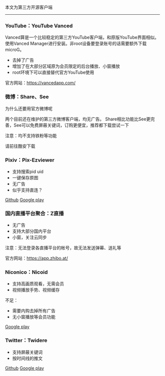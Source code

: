 本文为第三方开源客户端
<!-- more -->

---------

### YouTube：YouTube Vanced

Vanced算是一个比较稳定的第三方YouTube客户端，和原版YouTube界面相似。
使用Vanced Manager进行安装。非root设备要登录账号的话需要额外下载microG。

 - 去掉了广告
 - 增加了在大部分区域原为会员限定的后台播放、小窗播放
 - root环境下可以直接替代官方YouTube使用

官方网站：https://vancedapp.com/

### 微博：Share、See

为什么还要用官方微博呢

两个目前还在维护的第三方微博客户端，均无广告。
Share相比功能比See更完善，See可以免费屏蔽关键词，订购更便宜，推荐都下载尝试一下

注意：均不支持铁粉等功能

请前往酷安下载

### Pixiv：Pix-Ezviewer

 - 支持搜索pid uid
 - 一键保存原图
 - 无广告
 - 似乎支持直连？

[Github](https://github.com/Notsfsssf/pixez-flutter)
[Google play](https://play.google.com/store/apps/details?id=com.perol.play.pixez)

### 国内直播平台聚合：Z直播

 - 无广告
 - 支持大部分国内平台
 - 小窗，关注云同步
 
注意：无法登录各直播平台的帐号，故无法发送弹幕、送礼等

官方网站：https://app.zhibo.at/

### Niconico：Nicoid

 - 支持高画质观看，无需会员
 - 视频播放手势、视频缓存

不足：
 - 需要内购去掉所有广告
 - 无小窗播放等会员功能

[Google play](https://play.google.com/store/apps/details?id=com.sauzask.nicoid)


### Twitter：Twidere

 - 支持屏蔽关键词
 - 按时间线的推文

[Github](https://github.com/TwidereProject/Twidere-Android)
[Google play](https://play.google.com/store/apps/details?id=org.mariotaku.twidere)